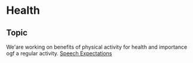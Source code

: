 # Health
## Topic
 We'are working on benefits of physical activity for health and importance ogf a regular activity.
 [Speech Expectations](./ressources/Speech-assesment.pdf)
 
